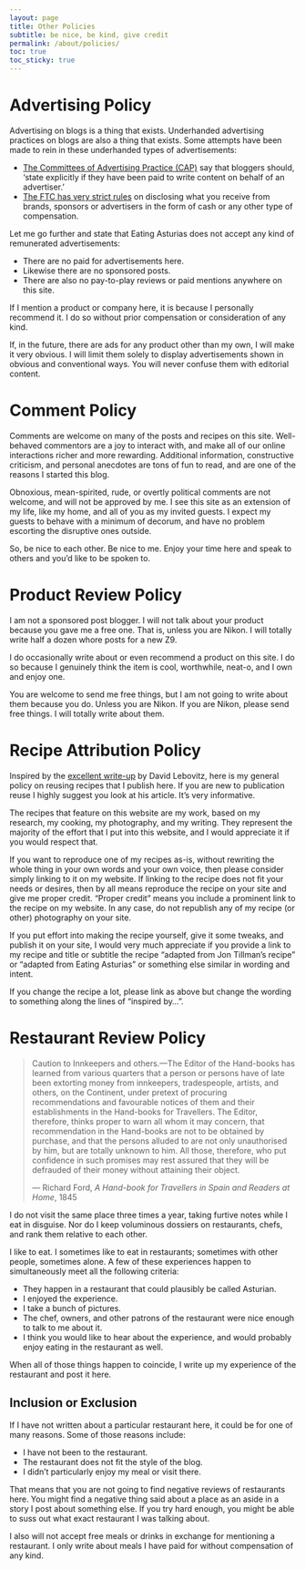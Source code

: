 ```yaml
---
layout: page
title: Other Policies
subtitle: be nice, be kind, give credit
permalink: /about/policies/
toc: true
toc_sticky: true
---
```

# Advertising Policy
Advertising on blogs is a thing that exists. Underhanded advertising practices on blogs are also a thing that exists. Some attempts have been made to rein in these underhanded types of advertisements:

- [The Committees of Advertising Practice (CAP)](http://www.cap.org.uk/News-reports/Media-Centre/2014/Remit-and-Social-Media.aspx#.U42MtfldVu4) say that bloggers should, ‘state explicitly if they have been paid to write content on behalf of an advertiser.’
- [The FTC has very strict rules](https://ftc.gov/opa/2009/10/endortest.shtm) on disclosing what you receive from brands, sponsors or advertisers in the form of cash or any other type of compensation.

Let me go further and state that Eating Asturias does not accept any kind of remunerated advertisements:

- There are no paid for advertisements here.
- Likewise there are no sponsored posts.
- There are also no pay-to-play reviews or paid mentions anywhere on this site.

If I mention a product or company here, it is because I personally recommend it. I do so without prior compensation or consideration of any kind.

If, in the future, there are ads for any product other than my own, I will make it very obvious. I will limit them solely to display advertisements shown in obvious and conventional ways. You will never confuse them with editorial content.

# Comment Policy
Comments are welcome on many of the posts and recipes on this site. Well-behaved commentors are a joy to interact with, and make all of our online interactions richer and more rewarding. Additional information, constructive criticism, and personal anecdotes are tons of fun to read, and are one of the reasons I started this blog.

Obnoxious, mean-spirited, rude, or overtly political comments are not welcome, and will not be approved by me. I see this site as an extension of my life, like my home, and all of you as my invited guests. I expect my guests to behave with a minimum of decorum, and have no problem escorting the disruptive ones outside.

So, be nice to each other. Be nice to me. Enjoy your time here and speak to others and you’d like to be spoken to. 

# Product Review Policy
I am not a sponsored post blogger. I will not talk about your product because you gave me a free one. That is, unless you are Nikon. I will totally write half a dozen whore posts for a new Z9.

I do occasionally write about or even recommend a product on this site. I do so because I genuinely think the item is cool, worthwhile, neat-o, and I own and enjoy one.

You are welcome to send me free things, but I am not going to write about them because you do. Unless you are Nikon. If you are Nikon, please send free things. I will totally write about them. 

# Recipe Attribution Policy
Inspired by the [excellent write-up](https://www.davidlebovitz.com/recipe-attribution/) by David Lebovitz, here is my general policy on reusing recipes that I publish here. If you are new to publication reuse I highly suggest you look at his article. It’s very informative.

The recipes that feature on this website are my work, based on my research, my cooking, my photography, and my writing. They represent the majority of the effort that I put into this website, and I would appreciate it if you would respect that.

If you want to reproduce one of my recipes as-is, without rewriting the whole thing in your own words and your own voice, then please consider simply linking to it on my website. If linking to the recipe does not fit your needs or desires, then by all means reproduce the recipe on your site and give me proper credit. “Proper credit” means you include a prominent link to the recipe on my website. In any case, do not republish any of my recipe (or other) photography on your site.

If you put effort into making the recipe yourself, give it some tweaks, and publish it on your site, I would very much appreciate if you provide a link to my recipe and title or subtitle the recipe “adapted from Jon Tillman’s recipe” or “adapted from Eating Asturias” or something else similar in wording and intent.

If you change the recipe a lot, please link as above but change the wording to something along the lines of “inspired by…”. 

# Restaurant Review Policy

> Caution to Innkeepers and others.—The Editor of the Hand-books has learned from various quarters that a person or persons have of late been extorting money from innkeepers, tradespeople, artists, and others, on the Continent, under pretext of procuring recommendations and favourable notices of them and their establishments in the Hand-books for Travellers. The Editor, therefore, thinks proper to warn all whom it may concern, that recommendation in the Hand-books are not to be obtained by purchase, and that the persons alluded to are not only unauthorised by him, but are totally unknown to him. All those, therefore, who put confidence in such promises may rest assured that they will be defrauded of their money without attaining their object.
> 
> — Richard Ford, _A Hand-book for Travellers in Spain and Readers at Home_, 1845

I do not visit the same place three times a year, taking furtive notes while I eat in disguise. Nor do I keep voluminous dossiers on restaurants, chefs, and rank them relative to each other.

I like to eat. I sometimes like to eat in restaurants; sometimes with other people, sometimes alone. A few of these experiences happen to simultaneously meet all the following criteria:

- They happen in a restaurant that could plausibly be called Asturian.
- I enjoyed the experience.
- I take a bunch of pictures.
- The chef, owners, and other patrons of the restaurant were nice enough to talk to me about it.
- I think you would like to hear about the experience, and would probably enjoy eating in the restaurant as well.

When all of those things happen to coincide, I write up my experience of the restaurant and post it here.

## Inclusion or Exclusion

If I have not written about a particular restaurant here, it could be for one of many reasons. Some of those reasons include:

- I have not been to the restaurant.
- The restaurant does not fit the style of the blog.
- I didn’t particularly enjoy my meal or visit there.

That means that you are not going to find negative reviews of restaurants here. You might find a negative thing said about a place as an aside in a story I post about something else. If you try hard enough, you might be able to suss out what exact restaurant I was talking about.

I also will not accept free meals or drinks in exchange for mentioning a restaurant. I only write about meals I have paid for without compensation of any kind.